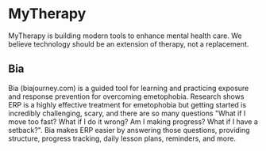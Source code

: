 # MyTherapy
MyTherapy is building modern tools to enhance mental health care. We believe technology should be an extension of therapy, not a replacement.

## Bia
Bia (biajourney.com) is a guided tool for learning and practicing exposure and response prevention for overcoming emetophobia. Research shows ERP is a highly effective treatment for emetophobia but getting started is incredibly challenging, scary, and there are so many questions "What if I move too fast? What if I do it wrong? Am I making progress? What if I have a setback?". Bia makes ERP easier by answering those questions, providing structure, progress tracking, daily lesson plans, reminders, and more.
